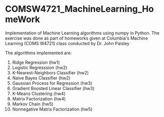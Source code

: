 # COMSW4721_MachineLearning_HomeWork
Implementation of Machine Learning algorithms using numpy in Python. The exercise was done as part of homeworks given at Columbia's Machine Learning (COMS W4721) class conducted by Dr. John Paisley

The algorithms implemented are:

1. Ridge Regression (hw1)
2. Logistic Regresssion (hw2)
3. K-Nearest-Neighbors Classifier (hw2)
4. Naive Bayes Classifier (hw2)
5. Gaussian Process for Regression (hw3)
6. Gradient Boosted Linear Classifier (hw3)
7. K-Means Clustering (hw4)
8. Matrix Factorization (hw4)
9. Markov Chain (hw5)
10. Nonnegative Matrix Factorization (hw5)